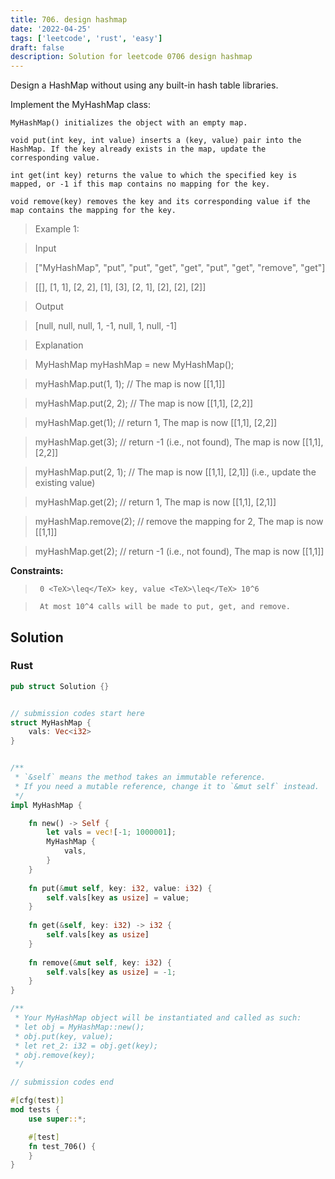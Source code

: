 ```yaml
---
title: 706. design hashmap
date: '2022-04-25'
tags: ['leetcode', 'rust', 'easy']
draft: false
description: Solution for leetcode 0706 design hashmap
---
```


 

  Design a HashMap without using any built-in hash table libraries.

  Implement the MyHashMap class:

  

  	MyHashMap() initializes the object with an empty map.

  	void put(int key, int value) inserts a (key, value) pair into the HashMap. If the key already exists in the map, update the corresponding value.

  	int get(int key) returns the value to which the specified key is mapped, or -1 if this map contains no mapping for the key.

  	void remove(key) removes the key and its corresponding value if the map contains the mapping for the key.

  

   

 >   Example 1:

  

 >   Input

 >   ["MyHashMap", "put", "put", "get", "get", "put", "get", "remove", "get"]

 >   [[], [1, 1], [2, 2], [1], [3], [2, 1], [2], [2], [2]]

 >   Output

 >   [null, null, null, 1, -1, null, 1, null, -1]

 >   Explanation

 >   MyHashMap myHashMap <TeX>=</TeX> new MyHashMap();

 >   myHashMap.put(1, 1); // The map is now [[1,1]]

 >   myHashMap.put(2, 2); // The map is now [[1,1], [2,2]]

 >   myHashMap.get(1);    // return 1, The map is now [[1,1], [2,2]]

 >   myHashMap.get(3);    // return -1 (i.e., not found), The map is now [[1,1], [2,2]]

 >   myHashMap.put(2, 1); // The map is now [[1,1], [2,1]] (i.e., update the existing value)

 >   myHashMap.get(2);    // return 1, The map is now [[1,1], [2,1]]

 >   myHashMap.remove(2); // remove the mapping for 2, The map is now [[1,1]]

 >   myHashMap.get(2);    // return -1 (i.e., not found), The map is now [[1,1]]

  

   

  **Constraints:**

  

 >   	0 <TeX>\leq</TeX> key, value <TeX>\leq</TeX> 10^6

 >   	At most 10^4 calls will be made to put, get, and remove.


## Solution
### Rust
```rust
pub struct Solution {}


// submission codes start here
struct MyHashMap {
    vals: Vec<i32>
}


/** 
 * `&self` means the method takes an immutable reference.
 * If you need a mutable reference, change it to `&mut self` instead.
 */
impl MyHashMap {

    fn new() -> Self {
        let vals = vec![-1; 1000001];
        MyHashMap {
            vals,
        }
    }
    
    fn put(&mut self, key: i32, value: i32) {
        self.vals[key as usize] = value;
    }
    
    fn get(&self, key: i32) -> i32 {
        self.vals[key as usize]
    }
    
    fn remove(&mut self, key: i32) {
        self.vals[key as usize] = -1;
    }
}

/**
 * Your MyHashMap object will be instantiated and called as such:
 * let obj = MyHashMap::new();
 * obj.put(key, value);
 * let ret_2: i32 = obj.get(key);
 * obj.remove(key);
 */

// submission codes end

#[cfg(test)]
mod tests {
    use super::*;

    #[test]
    fn test_706() {
    }
}

```
